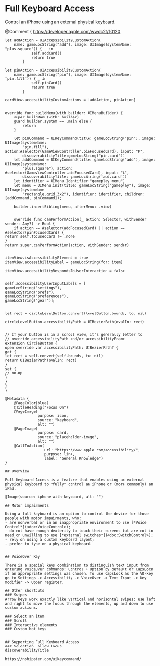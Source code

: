 # Full Keyboard Access

Control an iPhone using an external physical keyboard.

@Comment {
    https://developer.apple.com/wwdc21/10120
    
    
    let addAction = UIAccessibilityCustomAction(
        name: gameLocString("add"), image: UIImage(systemName: "plus.square")) { _ in
                self.addCard()
                return true
            }
            
    let pinAction = UIAccessibilityCustomAction(
        name: gameLocString("pin"), image: UIImage(systemName: "pin.fill")) { _ in
                self.pinCard()
                return true
            }
            
    cardView.accessibilityCustomActions = [addAction, pinAction]
    
    
    override func buildMenu(with builder: UIMenuBuilder) {
        super.buildMenu(with: builder)
        guard builder.system == .main else {
            return
        }
            
        let pinCommand = UIKeyCommand(title: gameLocString("pin"), image: UIImage(systemName:
            "pin.fill"), action:#selector(GameViewController.pinFocusedCard), input: "P",
            discoverabilityTitle:gameLocString("pin.card"))      
        let addCommand = UIKeyCommand(title: gameLocString("add"), image: UIImage(systemName: 
            "plus.square"), action: #selector(GameViewController.addFocusedCard), input: "A",
            discoverabilityTitle: gameLocString("add.card"))
        let identifier = UIMenu.Identifier("gameplay_menu")
        let menu = UIMenu.init(title: gameLocString("gameplay"), image:  UIImage(systemName
            "rectangle.grid.3x2"), identifier: identifier, children: [addCommand, pinCommand]);
            
        builder.insertSibling(menu, afterMenu: .view)
        
        
        override func canPerformAction(_ action: Selector, withSender sender: Any?) -> Bool {
        if action == #selector(addFocusedCard) || action == #selector(pinFocusedCard) {
    return self.focusedCard != .none
    }
    return super.canPerformAction(action, withSender: sender)
    
    
    itemView.isAccessibilityElement = true
    itemView.accessibilityLabel = gameLocString(for: item)
    
    itemView.accessibilityRespondsToUserInteraction = false
    
    
    self.accessibilityUserInputLabels = [
    gameLocString("settings"),
    gameLocString("prefs"),
    gameLocString("preferences"),
    gameLocString("gear")];
    
    
    let rect = circleLevelButton.convert(levelButton.bounds, to: nil)
    
    circleLevelButton.accessibilityPath = UIBezierPath(ovalIn: rect)
    
    
    // If your button is in a scroll view, it’s generally better to
    // override accessibilityPath and/or accessibilityFrame
    extension CircleButton {
    open override var accessibilityPath: UIBezierPath? {
    get {
    let rect = self.convert(self.bounds, to: nil)
    return UIBezierPath(ovalIn: rect)
    }
    set {
    // no-op
    }
    }
    }
    }
    
    @Metadata {
        @PageColor(blue)
        @TitleHeading("Focus On")
        @PageImage(
                   purpose: icon, 
                   source: "keyboard", 
                   alt: "")
        @PageImage(
                   purpose: card, 
                   source: "placeholder-image", 
                   alt: "")
        @CallToAction(
                      url: "https://www.apple.com/accessibility/",
                      purpose: link, 
                      label: "General Knowledge")
    }
    
    ## Overview
    
    Full Keyboard Access is a feature that enables using an external physical keyboard to *fully* control an iPhone or (more commonly) an iPad. 
    
    @Image(source: iphone-with-keyboard, alt: "")
    
    ## Motor impairments
    
    Using a full keyboard is an option to control the device for those people with motor impairments, who:
    - are nonverbal or in an inappropriate environment to use [*Voice Control*](<doc:VoiceControl>); 
    - do not have enough dexterity to touch their screens but are not in need or unwilling to use [*external switches*](<doc:SwitchControl>);
    - rely on using a custom keyboard layout; 
    - prefer to type on a physical keyboard.
    
    
    ## VoiceOver Key
    
    There is a special keys combination to distinguish text input from entering VoiceOver commands: Control + Option by default or CapsLock if an appropriate settings was chosen. To use CapsLock as the VO-key go to Settings -> Accessibility -> VoiceOver -> Text Input -> Key modifier -> Upper register. 
    
    ## Other shortcuts 
    ### Swipes
    Arrow keys work exactly like vertical and horizontal swipes: use left and right to move the focus through the elements, up and down to use custom actions. 
    
    ### Select an item
    ### Scroll
    ### Interactive elements 
    ### Custom hot keys 
    
    
    ## Supporting Full Keyboard Access
    ### Selection Follow Focus
    discoverabilityTitle
    
    https://nshipster.com/uikeycommand/
